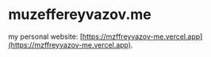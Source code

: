 # muzeffereyvazov.me

my personal website: [https://mzffreyvazov-me.vercel.app](https://mzffreyvazov-me.vercel.app).

